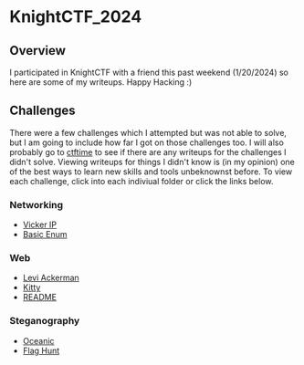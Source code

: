 # KnightCTF_2024

## Overview

I participated in KnightCTF with a friend this past weekend (1/20/2024) so here are some of my writeups. Happy Hacking :)

## Challenges

There were a few challenges which I attempted but was not able to solve, but I am going to include how far I got on those challenges too. I will also probably go to [ctftime](https://ctftime.org) to see if there are any writeups for the challenges I didn't solve. Viewing writeups for things I didn't know is (in my opinion) one of the best ways to learn new skills and tools unbeknownst before. To view each challenge, click into each indiviual folder or click the links below. 

### Networking

* [Vicker IP](./networking/vicker_ip)
* [Basic Enum](./networking/basic_enum)

### Web

* [Levi Ackerman](./web/levi_ackerman)
* [Kitty](./web/kitty)
* [README](./web/README)

### Steganography

* [Oceanic](./steganography/oceanic)
* [Flag Hunt](./steganography/flag_hunt)

